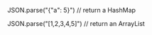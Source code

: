   JSON.parse("{\"a\": 5}") // return a HashMap

  JSON.parse("[1,2,3,4,5]") // return an ArrayList

